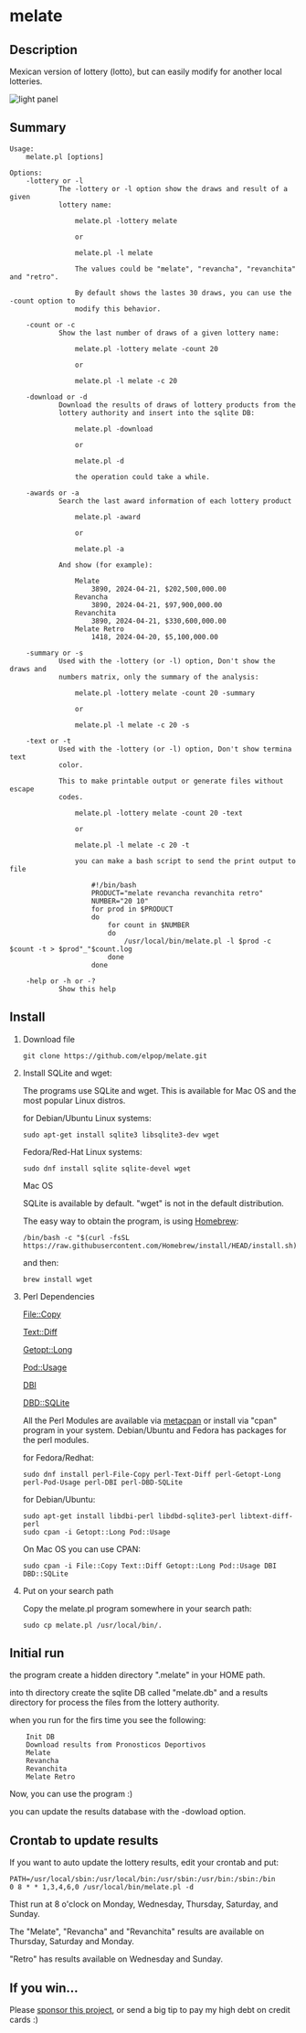 # melate

## Description

Mexican version of lottery (lotto), but can easily modify for another local lotteries.

![light panel](https://raw.githubusercontent.com/elpop/melate/master/melate.png)

## Summary

```
Usage:
    melate.pl [options]

Options:
    -lottery or -l
            The -lottery or -l option show the draws and result of a given
            lottery name:

                melate.pl -lottery melate

                or

                melate.pl -l melate

                The values could be "melate", "revancha", "revanchita" and "retro".
    
                By default shows the lastes 30 draws, you can use the -count option to
                modify this behavior.

    -count or -c
            Show the last number of draws of a given lottery name:

                melate.pl -lottery melate -count 20

                or

                melate.pl -l melate -c 20

    -download or -d
            Download the results of draws of lottery products from the
            lottery authority and insert into the sqlite DB:

                melate.pl -download

                or

                melate.pl -d

                the operation could take a while.

    -awards or -a
            Search the last award information of each lottery product

                melate.pl -award

                or

                melate.pl -a

            And show (for example):

                Melate
                    3890, 2024-04-21, $202,500,000.00
                Revancha
                    3890, 2024-04-21, $97,900,000.00
                Revanchita
                    3890, 2024-04-21, $330,600,000.00
                Melate Retro
                    1418, 2024-04-20, $5,100,000.00

    -summary or -s
            Used with the -lottery (or -l) option, Don't show the draws and
            numbers matrix, only the summary of the analysis:

                melate.pl -lottery melate -count 20 -summary

                or

                melate.pl -l melate -c 20 -s

    -text or -t
            Used with the -lottery (or -l) option, Don't show termina text
            color.

            This to make printable output or generate files without escape
            codes.

                melate.pl -lottery melate -count 20 -text

                or

                melate.pl -l melate -c 20 -t

                you can make a bash script to send the print output to file

                    #!/bin/bash
                    PRODUCT="melate revancha revanchita retro"
                    NUMBER="20 10"
                    for prod in $PRODUCT
                    do
                        for count in $NUMBER
                        do
                            /usr/local/bin/melate.pl -l $prod -c $count -t > $prod"_"$count.log
                        done
                    done

    -help or -h or -?
            Show this help
```

## Install

1. Download file
  
    ```
    git clone https://github.com/elpop/melate.git
    ```  

2. Install SQLite and wget:

   The programs use SQLite and wget. This is available for Mac OS and the most popular Linux distros.
   
    for Debian/Ubuntu Linux systems:
    
    ```
    sudo apt-get install sqlite3 libsqlite3-dev wget
    ```
    
    Fedora/Red-Hat Linux systems:
    
    ```
    sudo dnf install sqlite sqlite-devel wget
    ```
    
    Mac OS
    
    SQLite is available by default. "wget" is not in the default distribution.
    
    The easy way to obtain the program, is using [Homebrew](https://brew.sh):
    
    ```
    /bin/bash -c "$(curl -fsSL https://raw.githubusercontent.com/Homebrew/install/HEAD/install.sh)"
    ```
    and then:
    
    ```
    brew install wget
    ```
    
3. Perl Dependencies
    
    [File::Copy](https://metacpan.org/pod/File::Copy)
    
    [Text::Diff](https://metacpan.org/pod/Text::Diff)
    
    [Getopt::Long](https://metacpan.org/pod/Getopt::Long)
    
    [Pod::Usage](https://metacpan.org/pod/Pod::Usage)

    [DBI](https://metacpan.org/pod/DBI)

    [DBD::SQLite](https://metacpan.org/pod/DBD::SQLite)

    All the Perl Modules are available via [metacpan](https://metacpan.org) or install via "cpan" program in your system. Debian/Ubuntu and Fedora has packages for the perl modules.
    
    for Fedora/Redhat:
    
    ```
    sudo dnf install perl-File-Copy perl-Text-Diff perl-Getopt-Long perl-Pod-Usage perl-DBI perl-DBD-SQLite
    ```
    
    for Debian/Ubuntu:
    
    ```
    sudo apt-get install libdbi-perl libdbd-sqlite3-perl libtext-diff-perl
    sudo cpan -i Getopt::Long Pod::Usage
    ```
    
    On Mac OS you can use CPAN:
    
    ```
    sudo cpan -i File::Copy Text::Diff Getopt::Long Pod::Usage DBI DBD::SQLite
    ```
    
4. Put on your search path
    
    Copy the melate.pl program somewhere in your search path:
    
    ```
    sudo cp melate.pl /usr/local/bin/.
    ```
    
## Initial run

the program create a hidden directory ".melate" in your HOME path.

into th directory create the sqlite DB called "melate.db" and a results directory for process the files from the lottery authority.

when you run for the firs time you see the following:

```
    Init DB
    Download results from Pronosticos Deportivos
    Melate
    Revancha
    Revanchita
    Melate Retro
```

     
Now, you can use the program :)

you can update the results database with the -dowload option.

## Crontab to update  results

If you want to auto update the lottery results, edit your crontab and put:

```
PATH=/usr/local/sbin:/usr/local/bin:/usr/sbin:/usr/bin:/sbin:/bin
0 8 * * 1,3,4,6,0 /usr/local/bin/melate.pl -d
```

Thist run at 8 o'clock on Monday, Wednesday, Thursday, Saturday, and Sunday.

The "Melate", "Revancha" and "Revanchita" results are available on Thursday, Saturday and Monday.

"Retro" has results available on  Wednesday and Sunday.

## If you win...

Please [sponsor this project](https://github.com/sponsors/elpop), or send a big tip to pay my high debt on credit cards :)

